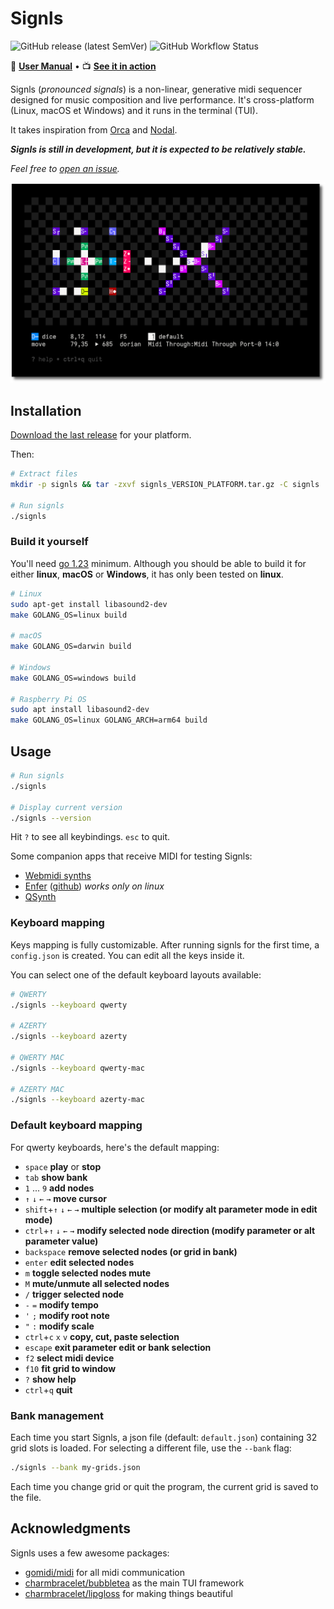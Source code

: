# Signls

![GitHub release (latest SemVer)](https://img.shields.io/github/v/release/emprcl/signls) ![GitHub Workflow Status](https://img.shields.io/github/actions/workflow/status/emprcl/signls/build.yml)

:notebook: **[User Manual](https://empr.cl/signls/)** • :tv: **[See it in action](https://www.youtube.com/watch?v=N2jTlwaZbgk)**

Signls (_pronounced signals_) is a non-linear, generative midi sequencer designed for music composition and live performance. It's cross-platform (Linux, macOS et Windows) and it runs in the terminal (TUI).

It takes inspiration from [Orca](https://100r.co/site/orca.html) and [Nodal](https://nodalmusic.com/).

**_Signls is still in development, but it is expected to be relatively stable._**

_Feel free to [open an issue](https://github.com/emprcl/signls/issues/new)._

![signls screenshot](/docs/screenshot.png)

## Installation

[Download the last release](https://github.com/emprcl/signls/releases) for your platform.

Then:
```sh
# Extract files
mkdir -p signls && tar -zxvf signls_VERSION_PLATFORM.tar.gz -C signls

# Run signls
./signls
```

### Build it yourself

You'll need [go 1.23](https://go.dev/dl/) minimum.
Although you should be able to build it for either **linux**, **macOS** or **Windows**, it has only been tested on **linux**.

```sh
# Linux
sudo apt-get install libasound2-dev
make GOLANG_OS=linux build

# macOS
make GOLANG_OS=darwin build

# Windows
make GOLANG_OS=windows build

# Raspberry Pi OS
sudo apt install libasound2-dev
make GOLANG_OS=linux GOLANG_ARCH=arm64 build
```

## Usage

```sh
# Run signls
./signls

# Display current version
./signls --version
```

Hit `?` to see all keybindings. `esc` to quit.

Some companion apps that receive MIDI for testing Signls:
 - [Webmidi synths](https://synth.playtronica.com/)
 - [Enfer](https://neauoire.github.io/Enfer/) ([github](https://github.com/neauoire/Enfer)) _*works only on linux*_
 - [QSynth](https://qsynth.sourceforge.io/)

### Keyboard mapping

Keys mapping is fully customizable. After running signls for the first time, a `config.json` is created.
You can edit all the keys inside it.

You can select one of the default keyboard layouts available:
```sh
# QWERTY
./signls --keyboard qwerty

# AZERTY
./signls --keyboard azerty

# QWERTY MAC
./signls --keyboard qwerty-mac

# AZERTY MAC
./signls --keyboard azerty-mac
```

### Default keyboard mapping

For qwerty keyboards, here's the default mapping:

 - `space` **play** or **stop**
 - `tab` **show bank**
 - `1` ... `9` **add nodes**
 - `↑` `↓` `←` `→` **move cursor**
 - `shift`+`↑` `↓` `←` `→` **multiple selection (or modify alt parameter mode in edit mode)**
 - `ctrl`+`↑` `↓` `←` `→` **modify selected node direction (modify parameter or alt parameter value)**
 - `backspace` **remove selected nodes (or grid in bank)**
 - `enter` **edit selected nodes**
 - `m` **toggle selected nodes mute**
 - `M` **mute/unmute all selected nodes**
 - `/` **trigger selected node**
 - `-` `=` **modify tempo**
 - `'` `;` **modify root note**
 - `"` `:` **modify scale**
 - `ctrl`+`c` `x` `v`  **copy, cut, paste selection**
 - `escape` **exit parameter edit or bank selection**
 - `f2` **select midi device**
 - `f10` **fit grid to window**
 - `?` **show help**
 - `ctrl`+`q` **quit**

### Bank management

Each time you start Signls, a json file (default: `default.json`) containing 32 grid slots is loaded.
For selecting a different file, use the `--bank` flag:
```sh
./signls --bank my-grids.json
```

Each time you change grid or quit the program, the current grid is saved to the file.

## Acknowledgments

Signls uses a few awesome packages:
 - [gomidi/midi](https://gitlab.com/gomidi/midi) for all midi communication
 - [charmbracelet/bubbletea](https://github.com/charmbracelet/bubbletea) as the main TUI framework
 - [charmbracelet/lipgloss](https://github.com/charmbracelet/lipgloss) for making things beautiful
